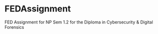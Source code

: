 # FEDAssignment
FED Assignment for NP Sem 1.2 for the Diploma in Cybersecurity &amp; Digital Forensics
